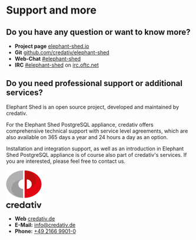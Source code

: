 # Support and more
## Do you have any question or want to know more?

* **Project page** [elephant-shed.io](https://elephant-shed.io)
* **Git** [github.com/credativ/elephant-shed](https://github.com/credativ/elephant-shed/)
* **Web-Chat** [#elephant-shed](https://webchat.oftc.net/?nick=web-user-.&channels=elephant-shed&uio=MT11bmRlZmluZWQmMj10cnVlJjk9dHJ1ZSYxMT0yMzY31)
* **IRC** [#elephant-shed](https://webchat.oftc.net/?channels=elephant-shed&uio=MT11bmRlZmluZWQmMj10cnVlJjk9dHJ1ZSYxMT0yMzY31
) on [irc.oftc.net](https://www.oftc.net/)

## Do you need professional support or additional services?

Elephant Shed is an open source project, developed and maintained by credativ.

For the Elephant Shed PostgreSQL appliance, credativ offers comprehensive
technical support with service level agreements, which are also available
on 365 days a year and 24 hours a day as an option.

Installation and integration support, as well as an introduction
in Elephant Shed PostgreSQL appliance is of course also part of
credativ's services. If you are interested, please feel free to contact us.

![](images/logo_credativ_96.png)

* **Web** [credativ.de](https://credativ.de)
* **E-Mail:** [info@credativ.de](mailto:info@credativ.de)
* **Phone:** [+49 2166 9901-0](tel:+49216699010)
